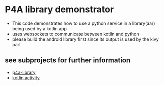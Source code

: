 # P4A library demonstrator

- This code demonstrates how to use a python service in a library(aar) being used by a kotlin app
- uses websockets to communicate between kotlin and python
- please build the android library first since its output is used by the kivy part

## see subprojects for further information

- [p4a-library](p4a-library/README.md)
- [kotlin activity](activity-demo/README.md)
